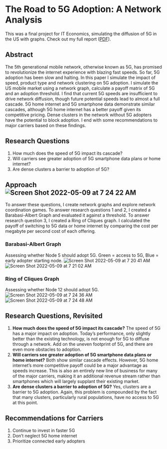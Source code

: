 # The Road to 5G Adoption: A Network Analysis
This was a final project for IT Economics, simulating the diffusion of 5G in the US with graphs. Check out my full report (<a href="https://kailinkoch.github.io/network-5G/INFO%20234%20Final%20Paper.pdf" target="_blank">PDF</a>).


## Abstract
The 5th generational mobile network, otherwise known as 5G, has promised to revolutionize the internet experience with blazing fast speeds. So far, 5G adoption has been slow and halting. In this paper I simulate the impact of speed, product type and network clustering on 5G adoption. I simulate the US mobile market using a network graph, calculate a payoff matrix of 5G and an adoption threshold. I find that current 5G speeds are insufficient to drive network diffusion, though future potential speeds lead to almost a full cascade. 5G home internet and 5G smartphone data demonstrate similar cascades, although 5G home internet has a better payoff given its competitive pricing. Dense clusters in the network without 5G adopters have the potential to block adoption. I end with some recommendations to major carriers based on these findings.

## Research Questions
1. How much does the speed of 5G impact its cascade?
2. Will carriers see greater adoption of 5G smartphone data plans or home internet?
3. Are dense clusters a barrier to adoption of 5G?

## Approach![Screen Shot 2022-05-09 at 7 24 22 AM](https://user-images.githubusercontent.com/68975515/167431262-78f96813-c057-4c8f-a0dc-fd68572b2a4e.png)

To answer these questions, I create network graphs and explore network coordination games. To answer research questions 1 and 2, I created a Barabasi-Albert Graph and evaluated it against a threshold. To answer research question 3, I created a Ring of Cliques graph. I calculated the payoff of switching to 5G data or home internet by comparing the cost per megabyte per second cost of each offering.

### Barabasi-Albert Graph
Assessing whether Node 5 should adopt 5G.
Green = access to 5G, Blue = early adopter starting node.
![Screen Shot 2022-05-09 at 7 20 41 AM](https://user-images.githubusercontent.com/68975515/167430525-c7431f89-27d1-4b47-af64-4a245a6cf65a.png)
![Screen Shot 2022-05-09 at 7 21 02 AM](https://user-images.githubusercontent.com/68975515/167430585-3cc9c241-6ef1-4d17-a1fc-7580d6a405e2.png)

### Ring of Cliques Graph
Assessing whether Node 12 should adopt 5G.
![Screen Shot 2022-05-09 at 7 24 36 AM](https://user-images.githubusercontent.com/68975515/167431307-c7264b34-ba7d-4ba4-8bcd-9527f45da82e.png)
![Screen Shot 2022-05-09 at 7 24 48 AM](https://user-images.githubusercontent.com/68975515/167431349-d66fdc55-ae63-4e60-b5ac-d3a3eec7f47a.png)

## Research Questions, Revisited
1. **How much does the speed of 5G impact its cascade?**
The speed of 5G has a major impact on adoption. Today’s performance, only slightly better than the existing technology, is not enough for 5G to diffuse through a network. Add on the uneven footprint of 5G, and there are even more obstacles to adoption.
2. **Will carriers see greater adoption of 5G smartphone data plans or home internet?**
Both show similar cascade effects. However, 5G home internet’s more competitive payoff could be a major advantage as speeds increase. This is also an entirely new line of business for many of the major carriers, making it an additional revenue stream rather than smartphones which will largely supplant their existing market.
3. **Are dense clusters a barrier to adoption of 5G?**
Yes, clusters are a barrier to 5G adoption. Again, this problem is compounded by the fact that many clusters, particularly rural populations, have no access to 5G at this point.

## Recommendations for Carriers
1. Continue to invest in faster 5G
2. Don’t neglect 5G home internet
3. Prioritize connected early adopters
